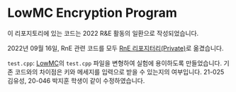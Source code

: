 # LowMC Encryption Program

이 리포지토리에 있는 코드는 2022 R&E 활동의 일환으로 작성되었습니다. 

2022년 09월 16일, RnE 관련 코드를 모두 [RnE 리포지터리(Private)](https://github.com/KAIST-CryptLab/2022-rne)로 옮겼습니다. 

`test.cpp`: [LowMC](https://github.com/LowMC/lowmc)의 `test.cpp` 파일을 변형하여 실험에 용이하도록 만들었습니다. 기존 코드와의 차이점은 키와 메세지를 입력으로 받을 수 있는지의 여부입니다. 21-025 김유성, 20-046 박지훈 학생이 같이 수정하였습니다. 